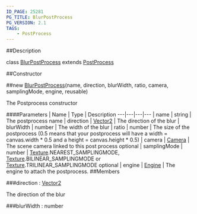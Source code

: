```yaml
---
ID_PAGE: 25281
PG_TITLE: BlurPostProcess
PG_VERSION: 2.1
TAGS:
    - PostProcess
---
```

##Description

class [BlurPostProcess](/classes/2.2/BlurPostProcess) extends [PostProcess](/classes/2.2/PostProcess)



##Constructor

##new [BlurPostProcess](/classes/2.2/BlurPostProcess)(name, direction, blurWidth, ratio, camera, samplingMode, engine, reusable)

The Postprocess constructor

####Parameters
 | Name | Type | Description
---|---|---|---
 | name | string |  The postprocess name
 | direction | [Vector2](/classes/2.2/Vector2) |  The direction of the blur
 | blurWidth | number |  The width of the blur
 | ratio | number |  The size of the postprocess (0.5 means that your postprocess will have a width = canvas.width * 0.5 and a height = canvas.height * 0.5)
 | camera | [Camera](/classes/2.2/Camera) |  The scene camera linked to this post process
optional | samplingMode | number |  [Texture](/classes/2.2/Texture).NEAREST_SAMPLINGMODE, [Texture](/classes/2.2/Texture).BILINEAR_SAMPLINGMODE or [Texture](/classes/2.2/Texture).TRILINEAR_SAMPLINGMODE
optional | engine | [Engine](/classes/2.2/Engine) |  The engine to attach the postprocess.
##Members

###direction : [Vector2](/classes/2.2/Vector2)

The direction of the blur

###blurWidth : number



